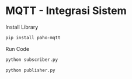 # MQTT - Integrasi Sistem

Install Library

```bash
pip install paho-mqtt
```

Run Code

```bash
python subscriber.py
```

```bash
python publisher.py
```
